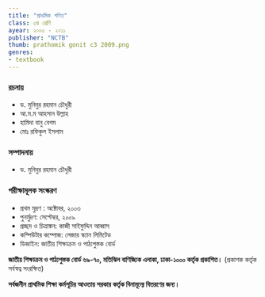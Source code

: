 ```yaml
---
title: "প্রাথমিক গণিত"
class: ৩য় শ্রেণি
ayear: ২০০৩ - ২০১১
publisher: "NCTB"
thumb: prathomik gonit c3 2009.png
genres: 
- textbook
---
```

### রচনায়
* ড. মুনিবুর রহমান চৌধুরী
* আ.ম.ম আহসান উল্লাহ
* হামিদা বানু বেগম
* মোঃ রফিকুল ইসলাম

### সম্পাদনায়
* ড. মুনিবুর রহমান চৌধুরী

### পরীক্ষামূলক সংস্করণ
* প্রথম মুদ্রণ : অক্টোবর, ২০০৩
* পুনর্মুদ্রণ: সেপ্টেম্বর, ২০০৯
* প্রচ্ছদ ও চিত্রাঙ্কন: কাজী সাইফুদ্দিন আব্বাস
* কম্পিউটার কম্পোজ: লেজার স্ক্যান লিমিটেড
* ডিজাইন: জাতীয় শিক্ষাক্রম ও পাঠ্যপুস্তক বোর্ড

**জাতীয় শিক্ষাক্রম ও পাঠ্যপুস্তক বোর্ড ৬৯-৭০, মতিঝিল বাণিজ্যিক এলাকা, ঢাকা-১০০০ কর্তৃক প্রকাশিত।**
(প্রকাশক কর্তৃক সর্বস্বত্ব সংরক্ষিত)

**সর্বজনীন প্রাথমিক শিক্ষা কর্মসূচির আওতায় সরকার কর্তৃক বিনামূল্যে বিতরণের জন্য।**